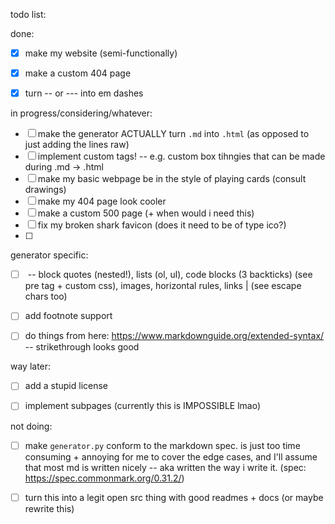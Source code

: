 todo list:

done:    
- [x] make my website (semi-functionally)    
- [x] make a custom 404 page    
- [x] turn -- or --- into em dashes      


in progress/considering/whatever:   
- [ ] make the generator ACTUALLY turn `.md` into `.html` (as opposed to just adding the lines raw)
- [ ] implement custom tags! -- e.g. custom box tihngies that can be made during .md -> .html    
- [ ] make my basic webpage be in the style of playing cards (consult drawings)    
- [ ] make my 404 page look cooler 
- [ ] make a custom 500 page (+ when would i need this)        
- [ ] fix my broken shark favicon (does it need to be of type ico?) 
- [ ] <maybe do a css element around the code block so it looks like code code instead of just a font.>   

generator specific:
- [ ] <finish all the rest of the md stuff that needs to be done> -- block quotes (nested!), lists (ol, ul), code blocks (3 backticks) (see pre tag + custom css), images, horizontal rules, links | (see escape chars too)
- [ ] add footnote support
- [ ] do things from here: https://www.markdownguide.org/extended-syntax/ -- strikethrough looks good




way later:   
- [ ] add a stupid license
- [ ] implement subpages (currently this is IMPOSSIBLE lmao)   

 
not doing:   
- [ ] make `generator.py` conform to the markdown spec. is just too time consuming + annoying for me to cover the edge cases, and I'll assume that most md is written nicely -- aka written the way i write it. (spec: https://spec.commonmark.org/0.31.2/)    
- [ ] turn this into a legit open src thing with good readmes + docs (or maybe rewrite this)

